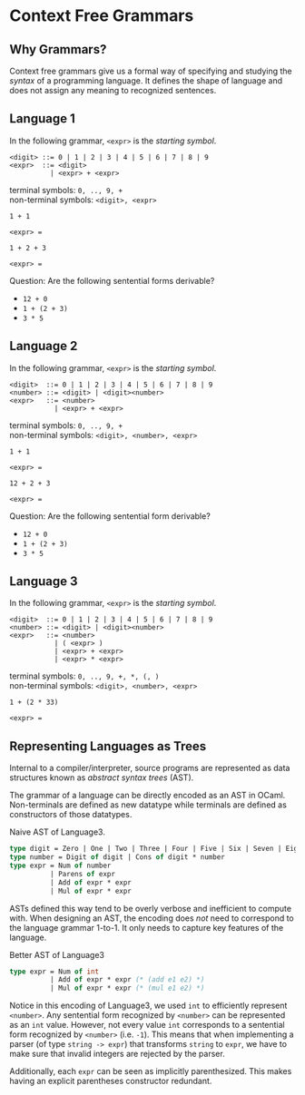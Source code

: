 # Context Free Grammars

## Why Grammars?
Context free grammars give us a formal way of specifying and studying the *syntax* of a programming language. It defines the shape of language and does not assign any meaning to recognized sentences.

## Language 1

In the following grammar, `<expr>` is the *starting symbol*.
```
<digit> ::= 0 | 1 | 2 | 3 | 4 | 5 | 6 | 7 | 8 | 9
<expr>  ::= <digit>
          | <expr> + <expr>
```

terminal symbols: `0, .., 9, +`  
non-terminal symbols: `<digit>, <expr>`

```
1 + 1

<expr> = 
```

```
1 + 2 + 3

<expr> =
```

Question: Are the following sentential forms derivable?
- `12 + 0`
- `1 + (2 + 3)`
- `3 * 5`

## Language 2

In the following grammar, `<expr>` is the *starting symbol*.
```
<digit>  ::= 0 | 1 | 2 | 3 | 4 | 5 | 6 | 7 | 8 | 9
<number> ::= <digit> | <digit><number>
<expr>   ::= <number>
           | <expr> + <expr>
```

terminal symbols: `0, .., 9, +`  
non-terminal symbols: `<digit>, <number>, <expr>`

```
1 + 1

<expr> =
```

```
12 + 2 + 3

<expr> =
```

Question: Are the following sentential form derivable?
- `12 + 0`
- `1 + (2 + 3)`
- `3 * 5`

## Language 3

In the following grammar, `<expr>` is the *starting symbol*.
```
<digit>  ::= 0 | 1 | 2 | 3 | 4 | 5 | 6 | 7 | 8 | 9
<number> ::= <digit> | <digit><number>
<expr>   ::= <number> 
           | ( <expr> )
           | <expr> + <expr>
           | <expr> * <expr>
```

terminal symbols: `0, .., 9, +, *, (, )`  
non-terminal symbols: `<digit>, <number>, <expr>`

```
1 + (2 * 33)

<expr> =
```

## Representing Languages as Trees

Internal to a compiler/interpreter, source programs are represented as data structures known as *abstract syntax trees* (AST). 

The grammar of a language can be directly encoded as an AST in OCaml. Non-terminals are defined as new datatype while terminals are defined as constructors of those datatypes.

Naive AST of Language3.
```ocaml
type digit = Zero | One | Two | Three | Four | Five | Six | Seven | Eight | Nine
type number = Digit of digit | Cons of digit * number 
type expr = Num of number
          | Parens of expr
          | Add of expr * expr
          | Mul of expr * expr
```

ASTs defined this way tend to be overly verbose and inefficient to compute with. When designing an AST, the encoding does *not* need to correspond to the language grammar 1-to-1. It only needs to capture key features of the language.

Better AST of Language3
```ocaml
type expr = Num of int
          | Add of expr * expr (* (add e1 e2) *)
          | Mul of expr * expr (* (mul e1 e2) *)
```

Notice in this encoding of Language3, we used `int` to efficiently represent `<number>`. Any sentential form recognized by `<number>` can be represented as an `int` value. However, not every value `int` corresponds to a sentential form recognized by `<number>` (i.e. `-1`). This means that when implementing a parser (of type `string -> expr`) that transforms `string` to `expr`, we have to make sure that invalid integers are rejected by the parser.

Additionally, each `expr` can be seen as implicitly parenthesized. This makes having an explicit parentheses constructor redundant.
